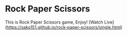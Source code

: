 # Rock Paper Scissors
This is Rock Paper Scissors game, Enjoy!
[Watch Live] (https://sako151.github.io/rock-paper-scissors/single.html)
